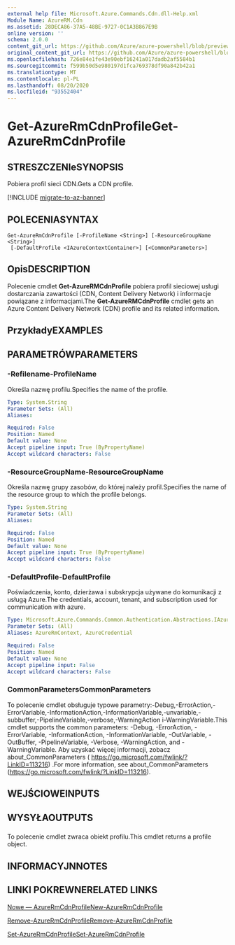 ```yaml
---
external help file: Microsoft.Azure.Commands.Cdn.dll-Help.xml
Module Name: AzureRM.Cdn
ms.assetid: 28DECA86-37A5-48BE-9727-0C1A3B867E9B
online version: ''
schema: 2.0.0
content_git_url: https://github.com/Azure/azure-powershell/blob/preview/src/ResourceManager/Cdn/Commands.Cdn/help/Get-AzureRMCdnProfile.md
original_content_git_url: https://github.com/Azure/azure-powershell/blob/preview/src/ResourceManager/Cdn/Commands.Cdn/help/Get-AzureRMCdnProfile.md
ms.openlocfilehash: 726e84e1fe43e90ebf16241a017dadb2af5584b1
ms.sourcegitcommit: f599b50d5e980197d1fca769378df90a842b42a1
ms.translationtype: MT
ms.contentlocale: pl-PL
ms.lasthandoff: 08/20/2020
ms.locfileid: "93552404"
---
```

# <span data-ttu-id="a133b-101">Get-AzureRmCdnProfile</span><span class="sxs-lookup"><span data-stu-id="a133b-101">Get-AzureRmCdnProfile</span></span>

## <span data-ttu-id="a133b-102">STRESZCZENIe</span><span class="sxs-lookup"><span data-stu-id="a133b-102">SYNOPSIS</span></span>
<span data-ttu-id="a133b-103">Pobiera profil sieci CDN.</span><span class="sxs-lookup"><span data-stu-id="a133b-103">Gets a CDN profile.</span></span>

[!INCLUDE [migrate-to-az-banner](../../includes/migrate-to-az-banner.md)]

## <span data-ttu-id="a133b-104">POLECENIA</span><span class="sxs-lookup"><span data-stu-id="a133b-104">SYNTAX</span></span>

```
Get-AzureRmCdnProfile [-ProfileName <String>] [-ResourceGroupName <String>]
 [-DefaultProfile <IAzureContextContainer>] [<CommonParameters>]
```

## <span data-ttu-id="a133b-105">Opis</span><span class="sxs-lookup"><span data-stu-id="a133b-105">DESCRIPTION</span></span>
<span data-ttu-id="a133b-106">Polecenie cmdlet **Get-AzureRMCdnProfile** pobiera profil sieciowej usługi dostarczania zawartości (CDN, Content Delivery Network) i informacje powiązane z informacjami.</span><span class="sxs-lookup"><span data-stu-id="a133b-106">The **Get-AzureRMCdnProfile** cmdlet gets an Azure Content Delivery Network (CDN) profile and its related information.</span></span>

## <span data-ttu-id="a133b-107">Przykłady</span><span class="sxs-lookup"><span data-stu-id="a133b-107">EXAMPLES</span></span>

## <span data-ttu-id="a133b-108">PARAMETRÓW</span><span class="sxs-lookup"><span data-stu-id="a133b-108">PARAMETERS</span></span>

### <span data-ttu-id="a133b-109">-Refilename</span><span class="sxs-lookup"><span data-stu-id="a133b-109">-ProfileName</span></span>
<span data-ttu-id="a133b-110">Określa nazwę profilu.</span><span class="sxs-lookup"><span data-stu-id="a133b-110">Specifies the name of the profile.</span></span>

```yaml
Type: System.String
Parameter Sets: (All)
Aliases: 

Required: False
Position: Named
Default value: None
Accept pipeline input: True (ByPropertyName)
Accept wildcard characters: False
```

### <span data-ttu-id="a133b-111">-ResourceGroupName</span><span class="sxs-lookup"><span data-stu-id="a133b-111">-ResourceGroupName</span></span>
<span data-ttu-id="a133b-112">Określa nazwę grupy zasobów, do której należy profil.</span><span class="sxs-lookup"><span data-stu-id="a133b-112">Specifies the name of the resource group to which the profile belongs.</span></span>

```yaml
Type: System.String
Parameter Sets: (All)
Aliases: 

Required: False
Position: Named
Default value: None
Accept pipeline input: True (ByPropertyName)
Accept wildcard characters: False
```

### <span data-ttu-id="a133b-113">-DefaultProfile</span><span class="sxs-lookup"><span data-stu-id="a133b-113">-DefaultProfile</span></span>
<span data-ttu-id="a133b-114">Poświadczenia, konto, dzierżawa i subskrypcja używane do komunikacji z usługą Azure.</span><span class="sxs-lookup"><span data-stu-id="a133b-114">The credentials, account, tenant, and subscription used for communication with azure.</span></span>

```yaml
Type: Microsoft.Azure.Commands.Common.Authentication.Abstractions.IAzureContextContainer
Parameter Sets: (All)
Aliases: AzureRmContext, AzureCredential

Required: False
Position: Named
Default value: None
Accept pipeline input: False
Accept wildcard characters: False
```

### <span data-ttu-id="a133b-115">CommonParameters</span><span class="sxs-lookup"><span data-stu-id="a133b-115">CommonParameters</span></span>
<span data-ttu-id="a133b-116">To polecenie cmdlet obsługuje typowe parametry:-Debug,-ErrorAction,-ErrorVariable,-InformationAction,-InformationVariable,-unvariable,-subbuffer,-PipelineVariable,-verbose,-WarningAction i-WarningVariable.</span><span class="sxs-lookup"><span data-stu-id="a133b-116">This cmdlet supports the common parameters: -Debug, -ErrorAction, -ErrorVariable, -InformationAction, -InformationVariable, -OutVariable, -OutBuffer, -PipelineVariable, -Verbose, -WarningAction, and -WarningVariable.</span></span> <span data-ttu-id="a133b-117">Aby uzyskać więcej informacji, zobacz about_CommonParameters ( https://go.microsoft.com/fwlink/?LinkID=113216) .</span><span class="sxs-lookup"><span data-stu-id="a133b-117">For more information, see about_CommonParameters (https://go.microsoft.com/fwlink/?LinkID=113216).</span></span>

## <span data-ttu-id="a133b-118">WEJŚCIOWE</span><span class="sxs-lookup"><span data-stu-id="a133b-118">INPUTS</span></span>

## <span data-ttu-id="a133b-119">WYSYŁA</span><span class="sxs-lookup"><span data-stu-id="a133b-119">OUTPUTS</span></span>

###  
<span data-ttu-id="a133b-120">To polecenie cmdlet zwraca obiekt profilu.</span><span class="sxs-lookup"><span data-stu-id="a133b-120">This cmdlet returns a profile object.</span></span>

## <span data-ttu-id="a133b-121">INFORMACYJN</span><span class="sxs-lookup"><span data-stu-id="a133b-121">NOTES</span></span>

## <span data-ttu-id="a133b-122">LINKI POKREWNE</span><span class="sxs-lookup"><span data-stu-id="a133b-122">RELATED LINKS</span></span>

[<span data-ttu-id="a133b-123">Nowe — AzureRmCdnProfile</span><span class="sxs-lookup"><span data-stu-id="a133b-123">New-AzureRmCdnProfile</span></span>](./New-AzureRmCdnProfile.md)

[<span data-ttu-id="a133b-124">Remove-AzureRmCdnProfile</span><span class="sxs-lookup"><span data-stu-id="a133b-124">Remove-AzureRmCdnProfile</span></span>](./Remove-AzureRmCdnProfile.md)

[<span data-ttu-id="a133b-125">Set-AzureRmCdnProfile</span><span class="sxs-lookup"><span data-stu-id="a133b-125">Set-AzureRmCdnProfile</span></span>](./Set-AzureRmCdnProfile.md)


